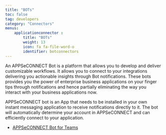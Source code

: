 ```yaml
---
title: "BOTs"
toc: false
tag: developers
category: "Connectors"
menus: 
    applicationconnector :
        title: "BOTs"
        weight: 13
        icon: fa fa-file-word-o
        identifier: botconnectors
---
```


An APPSeCONNECT Bot is a platform that allows you to develop and deliver customizable workflows. It allows you to connect 
to your integrations delivering you actionable insights through Bot notifications. These bots provides you the power
of enterprise business applications on your finger tips through notifications and hence partially eliminating 
the way you interact with your business applications now. 

APPSeCONNECT bot is an App that needs to be installed in your own instant messaging application to receive 
notifications directly to it. The bot will automatically determine your account in APPSeCONNECT and can efficiently 
connect to your application. 

- [APPSeCONNECT Bot for Teams](/connectors/configuring-teams-bot/)